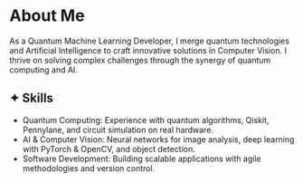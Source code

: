 # About Me

As a Quantum Machine Learning Developer, I merge quantum technologies and Artificial Intelligence to craft innovative solutions in Computer Vision. I thrive on solving complex challenges through the synergy of quantum computing and AI.

## ✦ Skills

- Quantum Computing: Experience with quantum algorithms, Qiskit, Pennylane, and circuit simulation on real hardware.
- AI & Computer Vision: Neural networks for image analysis, deep learning with PyTorch & OpenCV, and object detection.
- Software Development: Building scalable applications with agile methodologies and version control.








